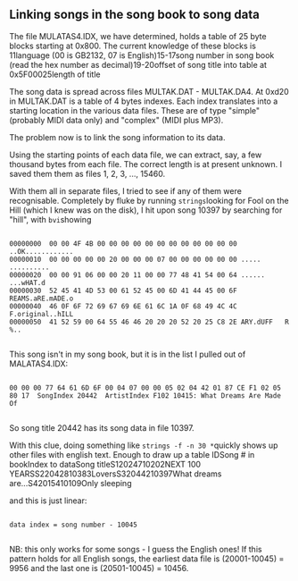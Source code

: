 
##  Linking songs in the song book to song data 


The file MULATAS4.IDX, we have determined, holds a table of
25 byte blocks starting at 0x800. The current knowledge of
these blocks is
11language (00 is GB2132, 07 is English)15-17song number in song book (read the hex number as decimal)19-20offset of song title into table at 0x5F00025length of title




The song data is spread across files MULTAK.DAT - MULTAK.DA4.
At 0xd20 in MULTAK.DAT is a table of 4 bytes indexes.
Each index translates into a starting location in the various
data files. These are of type "simple" (probably MIDI data only)
and "complex" (MIDI plus MP3).


The problem now is to link the song information to its data.


Using the starting points of each data file, we can extract, say,
a few thousand bytes from each file. The correct length is at present
unknown. I saved them them as files 1, 2, 3, ..., 15460.


With them all in separate files, I tried to see if any of them
were recognisable. Completely by fluke by running `strings`looking for Fool on the Hill (which I knew was on the disk), I hit upon song
10397 by searching for "hill", with `bvi`showing

```

00000000  00 00 4F 4B 00 00 00 00 00 00 00 00 00 00 00 00 ..OK............
00000010  00 00 00 00 00 20 00 00 00 07 00 00 00 00 00 00 ..... ..........
00000020  00 00 91 06 00 00 20 11 00 00 77 48 41 54 00 64 ...... ...wHAT.d
00000030  52 45 41 4D 53 00 61 52 45 00 6D 41 44 45 00 6F REAMS.aRE.mADE.o
00000040  46 0F 6F 72 69 67 69 6E 61 6C 1A 0F 68 49 4C 4C F.original..hILL
00000050  41 52 59 00 64 55 46 46 20 20 20 52 20 25 C8 2E ARY.dUFF   R %..
      
```


This song isn't in my song book, but it is in the list I pulled out
of MALATAS4.IDX:

```

00 00 00 77 64 61 6D 6F 00 04 07 00 00 05 02 04 42 01 87 CE F1 02 05 80 17  SongIndex 20442  ArtistIndex F102 10415: What Dreams Are Made Of
      
```


So song title 20442 has its song data in file 10397.


With this clue, doing something like `strings -f -n 30 *`quickly shows up other files with english text. Enough to draw up
a table
IDSong # in bookIndex to dataSong titleS12024710202NEXT 100 YEARSS22042810383LoversS32044210397What dreams are...S42015410109Only sleeping

and this is just linear:

```

data index = song number - 10045
      
```


NB: this only works for some songs - I guess the English ones!
If this pattern holds for all English songs, the earliest data
file is (20001-10045) = 9956 and the last one is
(20501-10045) = 10456.
